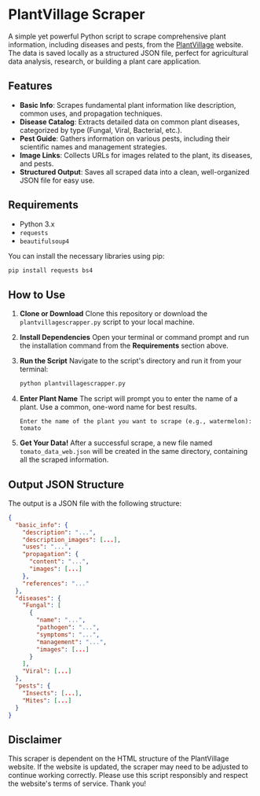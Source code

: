 # PlantVillage Scraper

A simple yet powerful Python script to scrape comprehensive plant information, including diseases and pests, from the [PlantVillage](https://plantvillage.psu.edu/) website. The data is saved locally as a structured JSON file, perfect for agricultural data analysis, research, or building a plant care application.

## Features

- **Basic Info**: Scrapes fundamental plant information like description, common uses, and propagation techniques.
- **Disease Catalog**: Extracts detailed data on common plant diseases, categorized by type (Fungal, Viral, Bacterial, etc.).
- **Pest Guide**: Gathers information on various pests, including their scientific names and management strategies.
- **Image Links**: Collects URLs for images related to the plant, its diseases, and pests.
- **Structured Output**: Saves all scraped data into a clean, well-organized JSON file for easy use.

## Requirements

- Python 3.x
- `requests`
- `beautifulsoup4`

You can install the necessary libraries using pip:

```bash
pip install requests bs4
```

## How to Use

1.  **Clone or Download**
    Clone this repository or download the `plantvillagescrapper.py` script to your local machine.

2.  **Install Dependencies**
    Open your terminal or command prompt and run the installation command from the **Requirements** section above.

3.  **Run the Script**
    Navigate to the script's directory and run it from your terminal:
    ```bash
    python plantvillagescrapper.py
    ```

4.  **Enter Plant Name**
    The script will prompt you to enter the name of a plant. Use a common, one-word name for best results.
    ```
    Enter the name of the plant you want to scrape (e.g., watermelon): tomato
    ```

5.  **Get Your Data!**
    After a successful scrape, a new file named `tomato_data_web.json` will be created in the same directory, containing all the scraped information.

## Output JSON Structure

The output is a JSON file with the following structure:

```json
{
  "basic_info": {
    "description": "...",
    "description_images": [...],
    "uses": "...",
    "propagation": {
      "content": "...",
      "images": [...]
    },
    "references": "..."
  },
  "diseases": {
    "Fungal": [
      {
        "name": "...",
        "pathogen": "...",
        "symptoms": "...",
        "management": "...",
        "images": [...]
      }
    ],
    "Viral": [...]
  },
  "pests": {
    "Insects": [...],
    "Mites": [...]
  }
}
```

## Disclaimer

This scraper is dependent on the HTML structure of the PlantVillage website. If the website is updated, the scraper may need to be adjusted to continue working correctly. Please use this script responsibly and respect the website's terms of service. Thank you!

